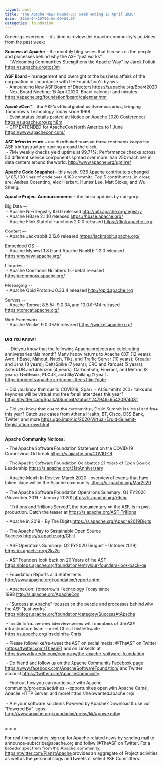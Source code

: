 ```yaml
---
layout: post
title: 'The Apache News Round-up: week ending 10 April 2020'
date: '2020-04-10T00:00:00+00:00'
categories: foundation
---
```

<p></p><p>Greetings everyone --it's time to review the Apache community's activities from the past week:</p><p><strong></strong><b><span class="il">Success</span> at Apache</b> – the monthly blog series that focuses on the people and processes behind why the ASF "just works".<br>
&nbsp;- "Welcoming Communities Strengthens the Apache Way" by Jarek Potiuk <a href="https://s.apache.org/tcs0m" target="_blank">https://s.apache.org/tcs0m</a><br></p><p><strong>ASF Board</strong> – management and oversight of the business affairs of the corporation in accordance with the Foundation's bylaws.<br>&nbsp;-&nbsp;Announcing New ASF Board of Directors&nbsp;<a href="https://s.apache.org/Board2020" target="_blank">https://s.apache.org/Board2020</a>&nbsp;<br>&nbsp;- Next Board Meeting: 15 April 2020. Board calendar and minutes <a href="https://apache.org/foundation/board/calendar.html" target="_blank">https://apache.org/foundation/board/calendar.html</a><br></p><a href="http://apache.org/foundation/board/calendar.html"><strong></strong></a><p><strong>ApacheCon™</strong> – the ASF's official global conference series, bringing Tomorrow's Technology Today since 1998.<br>&nbsp;- Event status details posted at: Notice on Apache 2020 Conferences <a href="https://s.apache.org/zgm8m" target="_blank">https://s.apache.org/zgm8m</a> <br>&nbsp;- CFP EXTENDED for ApacheCon North America to 1 June <a href="https://www.apachecon.com/" rel="noreferrer" target="_blank" data-saferedirecturl="https://www.google.com/url?q=https://www.apachecon.com/&amp;source=gmail&amp;ust=1586580638108000&amp;usg=AFQjCNHWvI4YD7_WAkITrTu6zUFosJod2Q">https://www.apachecon.com/</a></p><p><strong></strong></p><p><strong>ASF Infrastructure</strong> – our distributed team on three continents keeps the ASF's infrastructure running around the clock.<br>&nbsp;-
 7M+ weekly checks yield uptime at 99.77%. Performance checks across 50 
different service components spread over more than 250 machines in data 
centers around the world.&nbsp;<a href="http://www.apache.org/uptime/" target="_blank">http://www.apache.org/uptime/</a><br></p> 
  <p><strong>Apache Code Snapshot</strong> – this week, 936 Apache contributors changed 1,465,430 lines of code over 4,180 commits. Top 5 contributors, in order, are: Andrea Cosentino, Alex Herbert, Hunter Lee, Matt Sicker, and Wu Sheng. &nbsp; &nbsp; &nbsp; &nbsp; <span><span>&nbsp; &nbsp;</span></span> &nbsp; &nbsp; &nbsp; </p> 
  <p><strong>Apache Project Announcements</strong>&nbsp;– the latest updates by category. 
  </p><p>
Big Data --<br>
&nbsp;- Apache <span class="il">NiFi</span> <span class="il">Registry</span> 0.6.0 released <a href="http://nifi.apache.org/registry" rel="noreferrer" target="_blank" data-saferedirecturl="https://www.google.com/url?q=http://nifi.apache.org/registry&amp;source=gmail&amp;ust=1586526178922000&amp;usg=AFQjCNFmnbvZwsUw26oaogKQSPGfNBe8DA">http://<span class="il">nifi</span>.apache.org/registr<wbr>y</a><br>&nbsp;- Apache <span class="il">HBase</span> 2.1.10 released <a href="https://hbase.apache.org/" rel="noreferrer" target="_blank" data-saferedirecturl="https://www.google.com/url?q=https://hbase.apache.org/&amp;source=gmail&amp;ust=1586527135918000&amp;usg=AFQjCNF9xPQa7dsCONbNkLnvHl-tWEyB5A">https://<span class="il">hbase</span>.apache.org/</a><br>&nbsp;- Apache Flink Stateful Functions 2.0.0 released <a href="https://flink.apache.org/" target="_blank">https://flink.apache.org/</a><br></p><p>Content --<br>
&nbsp;- Apache Jackrabbit 2.16.6 released <a href="https://jackrabbit.apache.org/" rel="noreferrer" target="_blank" data-saferedirecturl="https://www.google.com/url?q=https://jackrabbit.apache.org/&amp;source=gmail&amp;ust=1586524829003000&amp;usg=AFQjCNFiHuV9LOFAsHWygPQU9410oiMiYQ">https://<span class="il">jackrabbit</span>.apache.org/</a></p><p>Embedded OS -- <br>&nbsp;- Apache <span class="il">Mynewt</span> 1.8.0 and Apache NimBLE 1.3.0 released <a href="https://mynewt.apache.org/" target="_blank"> https://mynewt.apache.org/ </a></p><p>Libraries --<br>
&nbsp;- Apache Commons Numbers 1.0-beta1 released <a href="https://commons.apache.org/" rel="noreferrer" target="_blank" data-saferedirecturl="https://www.google.com/url?q=https://commons.apache.org/&amp;source=gmail&amp;ust=1586524820351000&amp;usg=AFQjCNG3B5G2Tih6ETrs1JRE9kaehGGMkQ">https://<span class="il">commons</span>.apache.org/</a></p><p>Messaging --<br>
&nbsp;- Apache <span class="il">Qpid</span> <span class="il">Proton-</span>J 0.33.4 released <a href="http://qpid.apache.org" rel="noreferrer" target="_blank" data-saferedirecturl="https://www.google.com/url?q=http://qpid.apache.org&amp;source=gmail&amp;ust=1586526352327000&amp;usg=AFQjCNEkBdx7e7SzlGxQ8_7FlM2LgMKB8A">http://<span class="il">qpid</span>.apache.org</a><br>
</p><p>Servers --<br>
&nbsp;- Apache <span class="il">Tomcat</span> 8.5.54, 9.0.34, and 10.0.0-M4 released<a href="https://tomcat.apache.org/" rel="noreferrer" target="_blank" data-saferedirecturl="https://www.google.com/url?q=https://tomcat.apache.org/&amp;source=gmail&amp;ust=1586580277114000&amp;usg=AFQjCNG1zjyy3OON3OaL_EJGPrMSCx10EQ"> https://<span class="il">tomcat</span>.apache.org/</a></p><p>Web Framework --<br>
&nbsp;- Apache <span class="il">Wicket</span> 9.0.0-M5 released <a href="https://wicket.apache.org/" rel="noreferrer" target="_blank" data-saferedirecturl="https://www.google.com/url?q=https://wicket.apache.org/&amp;source=gmail&amp;ust=1586525833287000&amp;usg=AFQjCNHSxkJ2_1TAGVqr-JMXw4HNRY2Asw">https://<span class="il">wicket</span>.apache.org/</a></p><br><strong>Did You Know?</strong> 
  <p>&nbsp;-&nbsp; 
Did you know that the following Apache projects are celebrating 
anniversaries this month? Many happy returns to Apache CXF (12 years); 
Avro, HBase, Mahout, Nutch, Tika, and Traffic Server (10 years); Creadur
 and Jena (8 years); DeltaSpike (7 years); ORC and Parquet (5 years); 
AsterixDB and Johnzon (4 years); CarbonData, Fineract, and Metron (3 
years); NetBeans, PLC4X, and SkyWalking (1 year). <a href="https://projects.apache.org/committees.html?date" rel="noreferrer" target="_blank" data-saferedirecturl="https://www.google.com/url?q=https://projects.apache.org/committees.html?date&amp;source=gmail&amp;ust=1586580638108000&amp;usg=AFQjCNEvwxqnkHlxn0rPIIoAnpUXsdBxaA">https://projects.apache.org/co<wbr>mmittees.html?date</a></p><p>&nbsp;- 
Did you know that due to COVID19, Spark + AI Summit’s 200+ talks and 
keynotes will be virtual and free for all attendees this year? <a href="https://twitter.com/SparkAISummit/status/1247949365420974081" rel="noreferrer" target="_blank" data-saferedirecturl="https://www.google.com/url?q=https://twitter.com/SparkAISummit/status/1247949365420974081&amp;source=gmail&amp;ust=1586580638108000&amp;usg=AFQjCNFyq8h9oSwcgIBb92ppsAMpSKOM0g">https://twitter.com/SparkAISum<wbr>mit/status/1247949365420974081</a></p><p>&nbsp;- Did you know that due to the coronavirus, Druid Summit is virtual and 
free this year? Catch use cases from Athena Health, BT, Cisco, DBS Bank,
 Twitter, and more <a href="https://go.imply.io/2020-Virtual-Druid-Summit-Registration-new.html" rel="noreferrer" target="_blank" data-saferedirecturl="https://www.google.com/url?q=https://go.imply.io/2020-Virtual-Druid-Summit-Registration-new.html&amp;source=gmail&amp;ust=1586580638108000&amp;usg=AFQjCNFxANVs4ohRpwqWOsTXECSj5407JQ">https://go.imply.io/2020-Virtu<wbr>al-Druid-Summit-Registration-<wbr>new.html</a><span style="font-size: 14px;"><br></span><br></p><p><strong>Apache Community Notices:</strong></p> 
  <p>&nbsp;- The Apache Software Foundation Statement on the COVID-19 Coronavirus Outbreak <a href="https://s.apache.org/COVID-19" target="_blank">https://s.apache.org/COVID-19</a>&nbsp;&nbsp;</p><p>&nbsp;- The Apache Software Foundation Celebrates 21 Years of Open Source Leadership <a href="https://s.apache.org/21stAnniversary" rel="noreferrer" target="_blank" data-saferedirecturl="https://www.google.com/url?q=https://s.apache.org/21stAnniversary&amp;source=gmail&amp;ust=1586580638108000&amp;usg=AFQjCNHhBfHrSsg8TFX4Lwsa4GFZdonhcA">https://s.apache.org/21stAnniv<wbr>ersary</a> </p><p>&nbsp;- Apache Month In Review: March 2020 – overview of events that have taken place within the Apache community <a href="https://s.apache.org/Mar2020" target="_blank">https://s.apache.org/Mar2020</a><br></p> 
  <p>&nbsp;- The Apache Software Foundation Operations Summary: Q3 FY2020 (November 2019 - January 2020)&nbsp;<a href="https://s.apache.org/r6s5u" target="_blank">https://s.apache.org/r6s5u</a>&nbsp;&nbsp;</p><p>&nbsp;- "Trillions and Trillions Served", the documentary on the ASF, is in post-production. Catch the teaser at&nbsp;<a href="https://s.apache.org/ASF-Trillions">https://s.apache.org/ASF-Trillions</a> </p> 
  <p>&nbsp;- Apache in 2019 - By The Digits&nbsp;<a href="https://s.apache.org/Apache2019Digits">https://s.apache.org/Apache2019Digits</a> </p> 
  <p>&nbsp;- The Apache Way to Sustainable Open Source Success&nbsp;<a href="https://s.apache.org/GhnI">https://s.apache.org/GhnI</a></p> 
  <p>&nbsp;- ASF Operations Summary: Q2 FY2020 (August - October 2019) <a href="https://s.apache.org/2kv2n">https://s.apache.org/2kv2n</a></p> 
  <p>&nbsp;- ASF Founders look back on 20 Years of the ASF <a href="https://blogs.apache.org/foundation/entry/our-founders-look-back-on" target="_blank">https://blogs.apache.org/foundation/entry/our-founders-look-back-on</a><br></p> 
  <p>&nbsp;- Foundation Reports and Statements <a href="http://www.apache.org/foundation/reports.html">http://www.apache.org/foundation/reports.html</a></p> 
  <p>&nbsp;- ApacheCon: Tomorrow's Technology Today since 1998&nbsp;<a href="http://s.apache.org/ApacheCon">http://s.apache.org/ApacheCon</a></p> 
  <p>&nbsp;- "Success at Apache" focuses on the people and processes behind why the ASF "just works". <a href="https://blogs.apache.org/foundation/category/SuccessAtApache" target="_blank">https://blogs.apache.org/foundation/category/SuccessAtApache</a><br></p> 
  <div> 
    <p>&nbsp;- Inside Infra: the new interview series with members of the ASF infrastructure team --meet Chris Thistlethwaite <a href="https://s.apache.org/InsideInfra-Chris" rel="noreferrer" target="_blank" data-saferedirecturl="https://www.google.com/url?q=https://s.apache.org/InsideInfra-Chris&amp;source=gmail&amp;ust=1586580283558000&amp;usg=AFQjCNGN451iFhF1FutB7nKGJ1OYQE-BNw">https://s.apache.org/InsideInf<wbr>ra-Chris</a> </p><p>&nbsp;- Please follow/like/re-tweet the ASF on social media: @TheASF on Twitter (<a href="https://twitter.com/TheASF">https://twitter.com/TheASF</a>) and on LinkedIn at <a href="https://www.linkedin.com/company/the-apache-software-foundation">https://www.linkedin.com/company/the-apache-software-foundation</a></p> 
    <p>&nbsp;- Do friend and follow us on the Apache Community Facebook page <a href="https://www.facebook.com/ApacheSoftwareFoundation/">https://www.facebook.com/ApacheSoftwareFoundation/</a> and Twitter account <a href="https://twitter.com/ApacheCommunity">https://twitter.com/ApacheCommunity</a></p> 
  </div> <span class="LrzXr"></span><span class="LrzXr"></span> 
  <div>&nbsp;- Find out how you can participate with Apache 
community/projects/activities --opportunities open with Apache Camel, 
Apache HTTP Server, and more! <a href="https://helpwanted.apache.org/">https://helpwanted.apache.org/</a></div> 
  <div><br>&nbsp;- Are your software solutions Powered by Apache? Download &amp; use our "Powered By" logos <a href="http://www.apache.org/foundation/press/kit/#poweredby">http://www.apache.org/foundation/press/kit/#poweredby</a><br><br></div> 
  <div> 
    <p>= = =</p> 
    <p>For real-time updates, sign up for Apache-related news by sending
 mail to announce-subscribe@apache.org and follow @TheASF on Twitter. 
For a broader spectrum from the Apache community, <a href="https://twitter.com/PlanetApache">https://twitter.com/PlanetApache</a> provides an aggregate of Project activities as well as the personal blogs and tweets of select ASF Committers.</p></div><p></p>
